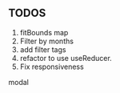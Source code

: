 ## TODOS

1. fitBounds map
2. Filter by months
3. add filter tags
4. refactor to use useReducer.
5. Fix responsiveness

modal

